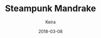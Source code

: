 ---
title: 'Steampunk Mandrake'
alt: 'Mysteries of the Arcana'
date: '2018-03-08'
author: 'Keira'
artist: 'Keira'
chapter: 'None'
filler: false
---